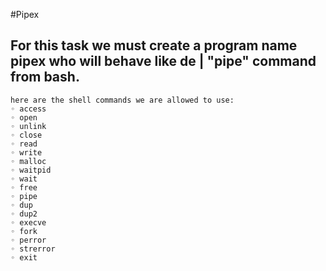 #Pipex

## For this task we must create a program name pipex who will behave like de | "pipe" command from bash.
    here are the shell commands we are allowed to use:
    ◦ access
    ◦ open
    ◦ unlink
    ◦ close
    ◦ read
    ◦ write
    ◦ malloc
    ◦ waitpid
    ◦ wait
    ◦ free
    ◦ pipe
    ◦ dup
    ◦ dup2
    ◦ execve
    ◦ fork
    ◦ perror
    ◦ strerror
    ◦ exit
